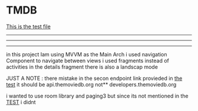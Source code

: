 # TMDB
[This is the test file ](test.pdf)
****
****
****
in this project Iam using MVVM as the Main Arch
i used navigation Component to navigate between views 
i used fragments instead of activities 
in the details fragment there is also a landscap mode 

JUST A NOTE : there  mistake in the secon endpoint link provieded in [the test](test.pdf)
it should be api.themoviedb.org 
not**
developers.themoviedb.org

i wanted to use room library and paging3 but since its not mentioned in the [TEST](test.pdf) i didnt 



